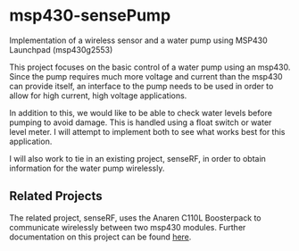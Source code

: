 # msp430-sensePump
Implementation of a wireless sensor and a water pump using MSP430 Launchpad (msp430g2553)

This project focuses on the basic control of a water pump using an msp430. Since the pump requires much more voltage and current than the msp430 can provide itself, an interface to the pump needs to be used in order to allow for high current, high voltage applications.

In addition to this, we would like to be able to check water levels before pumping to avoid damage. This is handled using a float switch or water level meter. I will attempt to implement both to see what works best for this application.

I will also work to tie in an existing project, senseRF, in order to obtain information for the water pump wirelessly. 


## Related Projects

The related project, senseRF, uses the Anaren C110L Boosterpack to communicate wirelessly between two msp430 modules. Further documentation on this project can be found [here](https://github.com/jeffrobots/senseRF). 
